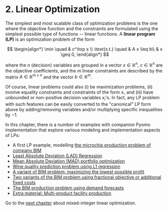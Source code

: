 # 2. Linear Optimization

The simplest and most scalable class of optimization problems is the one where the objective function and the constraints are formulated using the simplest possible type of functions -- linear functions. A **linear program (LP)** is an optimization problem of the form

$$
\begin{align*}
    \min \quad & c^\top x \\
    \text{s.t.} \quad & A x \leq b\\
    & x \geq 0,
\end{align*}
$$

where the $n$ (decision) variables are grouped in a vector $x \in \mathbb{R}^n$, $c \in \mathbb{R}^n$ are the objective coefficients, and the $m$ linear constraints are described by the matrix $A \in \mathbb{R}^{m \times n}$ and the vector $b \in \mathbb{R}^m$. 

Of course, linear problems could also (i) be maximization problems, (ii) involve equality constraints and constraints of the form $\geq$, and (iii) have unbounded or non-positive decision variables $x_i$'s. In fact, any LP problem with such features can be easily converted to the "canonical" LP form above by adding/removing variables and/or multiplying specific inequalities by $-1$.

In this chapter, there is a number of examples with companion Pyomo implementation that explore various modeling and implementation aspects of LPs:

* A first LP example, modelling [the microchip production problem of company BIM](bim.ipynb)
* [Least Absolute Deviation (LAD) Regression](lad-regression.ipynb)
* [Mean Absolute Deviation (MAD) portfolio optimization](mad-portfolio-optimization.ipynb)
* [Wine quality prediction problem using L1 regression](L1-regression-wine-quality.ipynb)
* [A variant of BIM problem: maximizing the lowest possible profit](bim-maxmin.ipynb)
* [Two variants of the BIM problem using fractional objective or additional fixed costs](bim-fractional.ipynb)
* [The BIM production problem using demand forecasts](bim-rawmaterialplanning)
* [Extra material: Multi-product facility production](multiproductionfaciliity_worstcase.ipynb)


Go to the [next chapter](../03/03.00.md) about mixed-integer linear optimization.
